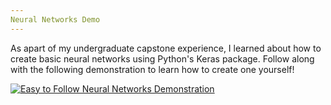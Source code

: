 ```yaml
---
Neural Networks Demo
---
```


As apart of my undergraduate capstone experience, I learned about how to create basic neural networks using Python's Keras package. Follow along with the following demonstration to learn how to create one yourself!

[![Easy to Follow Neural Networks Demonstration](https://img.youtube.com/vi/juxqMT0Ow7E.jpg)](https://www.youtube.com/watch?v=juxqMT0Ow7E)
